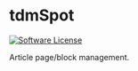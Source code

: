 # tdmSpot
[![Software License](https://img.shields.io/badge/license-GPL-brightgreen.svg?style=flat)](LICENSE) 

Article page/block management.
